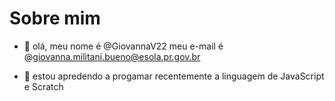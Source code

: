 # Sobre mim
- 👋 olá, meu nome é @GiovannaV22
 meu e-mail é @giovanna.militani.bueno@esola.pr.gov.br

- 🌱 estou apredendo a progamar recentemente a linguagem de JavaScript e Scratch 


<!---
GiovannaV22/GiovannaV22 is a ✨ special ✨ repository because its `README.md` (this file) appears on your GitHub profile.
You can click the Preview link to take a look at your changes.
--->
